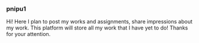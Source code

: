 ### pnipu1
Hi! Here I plan to post my works and assignments, share impressions about my work. This platform will store all my work that I have yet to do! Thanks for your attention.
